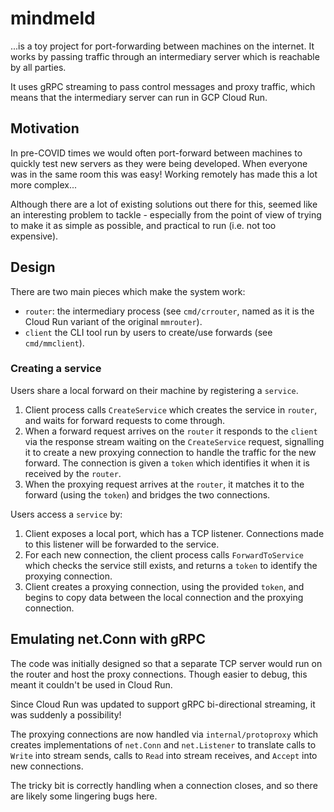 # mindmeld

...is a toy project for port-forwarding between machines on the internet.  It works by passing traffic through an intermediary server which is reachable by all parties.

It uses gRPC streaming to pass control messages and proxy traffic, which means that the intermediary server can run in GCP Cloud Run.

## Motivation

In pre-COVID times we would often port-forward between machines  to quickly test new servers as they were being developed.  When everyone was in the same room this was easy!  Working remotely has made this a lot more complex...

Although there are a lot of existing solutions out there for this, seemed like an interesting problem to tackle - especially from the point of view of trying to make it as simple as possible, and practical to run (i.e. not too expensive).

## Design

There are two main pieces which make the system work:
* `router`: the intermediary process (see `cmd/crrouter`, named as it is the Cloud Run variant of the original `mmrouter`).
* `client` the CLI tool run by users to create/use forwards (see `cmd/mmclient`).

### Creating a service

Users share a local forward on their machine by registering a `service`.

1. Client process calls `CreateService` which creates the service in `router`, and waits for forward requests to come through.
1. When a forward request arrives on the `router` it responds to the `client` via the response stream waiting on the `CreateService` request, signalling it to create a new proxying connection to handle the traffic for the new forward.  The connection is given a `token` which identifies it when it is received by the `router`.
1. When the proxying request arrives at the `router`, it matches it to the forward (using the `token`) and bridges the two connections.

Users access a `service` by:

1. Client exposes a local port, which has a TCP listener.  Connections made to this listener will be forwarded to the service.
1. For each new connection, the client process calls `ForwardToService` which checks the service still exists, and returns a `token` to identify the proxying connection.
2. Client creates a proxying connection, using the provided `token`, and begins to copy data between the local connection and the proxying connection.

## Emulating net.Conn with gRPC

The code was initially designed so that a separate TCP server would run on the router and host the proxy connections. Though easier to debug, this meant it couldn't be used in Cloud Run.

Since Cloud Run was updated to support gRPC bi-directional streaming, it was suddenly a possibility!

The proxying connections are now handled via `internal/protoproxy` which creates implementations of `net.Conn` and `net.Listener` to translate calls to `Write` into stream sends, calls to `Read` into stream receives, and `Accept` into new connections.

The tricky bit is correctly handling when a connection closes, and so there are likely some lingering bugs here.
